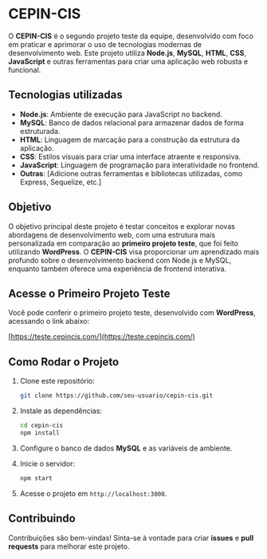 # CEPIN-CIS

O **CEPIN-CIS** é o segundo projeto teste da equipe, desenvolvido com foco em praticar e aprimorar o uso de tecnologias modernas de desenvolvimento web. Este projeto utiliza **Node.js**, **MySQL**, **HTML**, **CSS**, **JavaScript** e outras ferramentas para criar uma aplicação web robusta e funcional.

## Tecnologias utilizadas

- **Node.js**: Ambiente de execução para JavaScript no backend.
- **MySQL**: Banco de dados relacional para armazenar dados de forma estruturada.
- **HTML**: Linguagem de marcação para a construção da estrutura da aplicação.
- **CSS**: Estilos visuais para criar uma interface atraente e responsiva.
- **JavaScript**: Linguagem de programação para interatividade no frontend.
- **Outras**: [Adicione outras ferramentas e bibliotecas utilizadas, como Express, Sequelize, etc.]

## Objetivo

O objetivo principal deste projeto é testar conceitos e explorar novas abordagens de desenvolvimento web, com uma estrutura mais personalizada em comparação ao **primeiro projeto teste**, que foi feito utilizando **WordPress**. O **CEPIN-CIS** visa proporcionar um aprendizado mais profundo sobre o desenvolvimento backend com Node.js e MySQL, enquanto também oferece uma experiência de frontend interativa.

## Acesse o Primeiro Projeto Teste

Você pode conferir o primeiro projeto teste, desenvolvido com **WordPress**, acessando o link abaixo:

[https://teste.cepincis.com/](https://teste.cepincis.com/)

## Como Rodar o Projeto

1. Clone este repositório:

   ```bash
   git clone https://github.com/seu-usuario/cepin-cis.git
   ```

2. Instale as dependências:

   ```bash
   cd cepin-cis
   npm install
   ```

3. Configure o banco de dados **MySQL** e as variáveis de ambiente.

4. Inicie o servidor:

   ```bash
   npm start
   ```

5. Acesse o projeto em `http://localhost:3000`.

## Contribuindo

Contribuições são bem-vindas! Sinta-se à vontade para criar **issues** e **pull requests** para melhorar este projeto.
